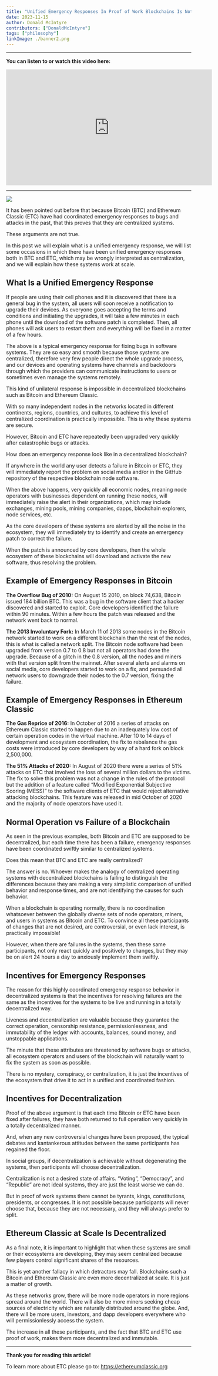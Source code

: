 ```yaml
---
title: "Unified Emergency Responses In Proof of Work Blockchains Is Not Centralization"
date: 2023-11-15
author: Donald McIntyre
contributors: ["DonaldMcIntyre"]
tags: ["philosophy"]
linkImage: ./banner2.png
---
```


---
**You can listen to or watch this video here:**

<iframe width="560" height="315" src="https://www.youtube.com/embed/TPeD0u98tZ4?si=6QllsDce51hqBaa5" title="YouTube video player" frameborder="0" allow="accelerometer; autoplay; clipboard-write; encrypted-media; gyroscope; picture-in-picture; web-share" allowfullscreen></iframe>

---

![](./banner.png)

It has been pointed out before that because Bitcoin (BTC) and Ethereum Classic (ETC) have had coordinated emergency responses to bugs and attacks in the past, that this proves that they are centralized systems.

These arguments are not true. 

In this post we will explain what is a unified emergency response, we will list some occasions in which there have been unified emergency responses both in BTC and ETC, which may be wrongly interpreted as centralization, and we will explain how these systems work at scale.

## What Is a Unified Emergency Response

If people are using their cell phones and it is discovered that there is a general bug in the system, all users will soon receive a notification to upgrade their devices. As everyone goes accepting the terms and conditions and initiating the upgrades, it will take a few minutes in each phone until the download of the software patch is completed. Then, all phones will ask users to restart them and everything will be fixed in a matter of a few hours.

The above is a typical emergency response for fixing bugs in software systems. They are so easy and smooth because those systems are centralized, therefore very few people direct the whole upgrade process, and our devices and operating systems have channels and backdoors through which the providers can communicate instructions to users or sometimes even manage the systems remotely.

This kind of unilateral response is impossible in decentralized blockchains such as Bitcoin and Ethereum Classic.

With so many independent nodes in the networks located in different continents, regions, countries, and cultures, to achieve this level of centralized coordination is practically impossible. This is why these systems are secure.

However, Bitcoin and ETC have repeatedly been upgraded very quickly after catastrophic bugs or attacks. 

How does an emergency response look like in a decentralized blockchain?

If anywhere in the world any user detects a failure in Bitcoin or ETC, they will immediately report the problem on social media and/or in the GitHub repository of the respective blockchain node software.

When the above happens, very quickly all economic nodes, meaning node operators with businesses dependent on running these nodes, will immediately raise the alert in their organizations, which may include exchanges, mining pools, mining companies, dapps, blockchain explorers, node services, etc.

As the core developers of these systems are alerted by all the noise in the ecosystem, they will immediately try to identify and create an emergency patch to correct the failure.

When the patch is announced by core developers, then the whole ecosystem of these blockchains will download and activate the new software, thus resolving the problem.

## Example of Emergency Responses in Bitcoin

**The Overflow Bug of 2010:** On August 15 2010, on block 74,638, Bitcoin issued 184 billion BTC. This was a bug in the software client that a hacker discovered and started to exploit. Core developers identified the failure within 90 minutes. Within a few hours the patch was released and the network went back to normal. 

**The 2013 Involuntary Fork:** In March 11 of 2013 some nodes in the Bitcoin network started to work on a different blockchain than the rest of the nodes, this is what is called a network split. The Bitcoin node software had been upgraded from version 0.7 to 0.8 but not all operators had done the upgrade. Because of a glitch in the 0.8 version, all the nodes and miners with that version split from the mainnet. After several alerts and alarms on social media, core developers started to work on a fix, and persuaded all network users to downgrade their nodes to the 0.7 version, fixing the failure.

## Example of Emergency Responses in Ethereum Classic

**The Gas Reprice of 2016:** In October of 2016 a series of attacks on Ethereum Classic started to happen due to an inadequately low cost of certain operation codes in the virtual machine. After 10 to 14 days of development and ecosystem coordination, the fix to rebalance the gas costs were introduced by core developers by way of a hard fork on block 2,500,000.

**The 51% Attacks of 2020:** In August of 2020 there were a series of 51% attacks on ETC that involved the loss of several million dollars to the victims. The fix to solve this problem was not a change in the rules of the protocol but the addition of a feature called “Modified Exponential Subjective Scoring (MESS)” to the software clients of ETC that would reject alternative attacking blockchains. This feature was released in mid October of 2020 and the majority of node operators have used it.

## Normal Operation vs Failure of a Blockchain

As seen in the previous examples, both Bitcoin and ETC are supposed to be decentralized, but each time there has been a failure, emergency responses have been coordinated swiftly similar to centralized systems. 

Does this mean that BTC and ETC are really centralized?

The answer is no. Whoever makes the analogy of centralized operating systems with decentralized blockchains is failing to distinguish the differences because they are making a very simplistic comparison of unified behavior and response times, and are not identifying the causes for such behavior.

When a blockchain is operating normally, there is no coordination whatsoever between the globally diverse sets of node operators, miners, and users in systems as Bitcoin and ETC. To convince all these participants of changes that are not desired, are controversial, or even lack interest, is practically impossible!

However, when there are failures in the systems, then these same participants, not only react quickly and positively to changes, but they may be on alert 24 hours a day to anxiously implement them swiftly.

## Incentives for Emergency Responses

The reason for this highly coordinated emergency response behavior in decentralized systems is that the incentives for resolving failures are the same as the incentives for the systems to be live and running in a totally decentralized way.

Liveness and decentralization are valuable because they guarantee the correct operation, censorship resistance, permissionlessness, and immutability of the ledger with accounts, balances, sound money, and unstoppable applications.

The minute that these attributes are threatened by software bugs or attacks, all ecosystem operators and users of the blockchain will naturally want to fix the system as soon as possible.

There is no mystery, conspiracy, or centralization, it is just the incentives of the ecosystem that drive it to act in a unified and coordinated fashion.

## Incentives for Decentralization

Proof of the above argument is that each time Bitcoin or ETC have been fixed after failures, they have both returned to full operation very quickly in a totally decentralized manner. 

And, when any new controversial changes have been proposed, the typical debates and kantankerous attitudes between the same participants has regained the floor.

In social groups, if decentralization is achievable without degenerating the systems, then participants will choose decentralization. 

Centralization is not a desired state of affairs. “Voting”, “Democracy”, and “Republic” are not ideal systems, they are just the least worse we can do. 

But in proof of work systems there cannot be tyrants, kings, constitutions, presidents, or congresses. It is not possible because participants will never choose that, because they are not necessary, and they will always prefer to split.

## Ethereum Classic at Scale Is Decentralized

As a final note, it is important to highlight that when these systems are small or their ecosystems are developing, they may seem centralized because few players control significant shares of the resources.

This is yet another fallacy in which detractors may fall. Blockchains such a Bitcoin and Ethereum Classic are even more decentralized at scale. It is just a matter of growth.

As these networks grow, there will be more node operators in more regions spread around the world. There will also be more miners seeking cheap sources of electricity which are naturally distributed around the globe. And, there will be more users, investors, and dapp developers everywhere who will permissionlessly access the system.

The increase in all these participants, and the fact that BTC and ETC use proof of work, makes them more decentralized and immutable.

---

**Thank you for reading this article!**

To learn more about ETC please go to: https://ethereumclassic.org

